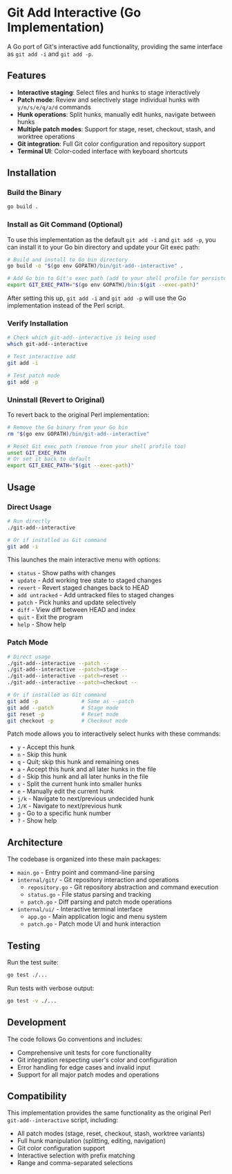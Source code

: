 # Git Add Interactive (Go Implementation)

A Go port of Git's interactive add functionality, providing the same interface as `git add -i` and `git add -p`.

## Features

- **Interactive staging**: Select files and hunks to stage interactively
- **Patch mode**: Review and selectively stage individual hunks with `y/n/s/e/q/a/d` commands
- **Hunk operations**: Split hunks, manually edit hunks, navigate between hunks
- **Multiple patch modes**: Support for stage, reset, checkout, stash, and worktree operations
- **Git integration**: Full Git color configuration and repository support
- **Terminal UI**: Color-coded interface with keyboard shortcuts

## Installation

### Build the Binary
```bash
go build .
```

### Install as Git Command (Optional)
To use this implementation as the default `git add -i` and `git add -p`, you can install it to your Go bin directory and update your Git exec path:

```bash
# Build and install to Go bin directory
go build -o "$(go env GOPATH)/bin/git-add--interactive" .

# Add Go bin to Git's exec path (add to your shell profile for persistence)
export GIT_EXEC_PATH="$(go env GOPATH)/bin:$(git --exec-path)"
```

After setting this up, `git add -i` and `git add -p` will use the Go implementation instead of the Perl script.

### Verify Installation
```bash
# Check which git-add--interactive is being used
which git-add--interactive

# Test interactive add
git add -i

# Test patch mode
git add -p
```

### Uninstall (Revert to Original)
To revert back to the original Perl implementation:

```bash
# Remove the Go binary from your Go bin
rm "$(go env GOPATH)/bin/git-add--interactive"

# Reset Git exec path (remove from your shell profile too)
unset GIT_EXEC_PATH
# Or set it back to default
export GIT_EXEC_PATH="$(git --exec-path)"
```

## Usage

### Direct Usage
```bash
# Run directly
./git-add--interactive

# Or if installed as Git command
git add -i
```

This launches the main interactive menu with options:
- `status` - Show paths with changes
- `update` - Add working tree state to staged changes  
- `revert` - Revert staged changes back to HEAD
- `add untracked` - Add untracked files to staged changes
- `patch` - Pick hunks and update selectively
- `diff` - View diff between HEAD and index
- `quit` - Exit the program
- `help` - Show help

### Patch Mode
```bash
# Direct usage
./git-add--interactive --patch --
./git-add--interactive --patch=stage --
./git-add--interactive --patch=reset --
./git-add--interactive --patch=checkout --

# Or if installed as Git command
git add -p              # Same as --patch
git add --patch         # Stage mode
git reset -p            # Reset mode  
git checkout -p         # Checkout mode
```

Patch mode allows you to interactively select hunks with these commands:
- `y` - Accept this hunk
- `n` - Skip this hunk  
- `q` - Quit; skip this hunk and remaining ones
- `a` - Accept this hunk and all later hunks in the file
- `d` - Skip this hunk and all later hunks in the file
- `s` - Split the current hunk into smaller hunks
- `e` - Manually edit the current hunk
- `j/k` - Navigate to next/previous undecided hunk
- `J/K` - Navigate to next/previous hunk
- `g` - Go to a specific hunk number
- `?` - Show help

## Architecture

The codebase is organized into these main packages:

- `main.go` - Entry point and command-line parsing
- `internal/git/` - Git repository interaction and operations
  - `repository.go` - Git repository abstraction and command execution
  - `status.go` - File status parsing and tracking  
  - `patch.go` - Diff parsing and patch mode operations
- `internal/ui/` - Interactive terminal interface
  - `app.go` - Main application logic and menu system
  - `patch.go` - Patch mode UI and hunk interaction

## Testing

Run the test suite:
```bash
go test ./...
```

Run tests with verbose output:
```bash
go test -v ./...
```

## Development

The code follows Go conventions and includes:
- Comprehensive unit tests for core functionality
- Git integration respecting user's color and configuration
- Error handling for edge cases and invalid input
- Support for all major patch modes and operations

## Compatibility

This implementation provides the same functionality as the original Perl `git-add--interactive` script, including:
- All patch modes (stage, reset, checkout, stash, worktree variants)
- Full hunk manipulation (splitting, editing, navigation)
- Git color configuration support
- Interactive selection with prefix matching
- Range and comma-separated selections
